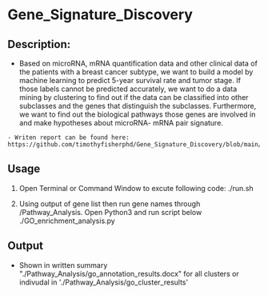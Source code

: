 # Gene_Signature_Discovery


## Description: 
   - Based on microRNA, mRNA quantification data and other clinical data of the patients with a breast cancer subtype, we want to build a model by machine learning to predict 5-year survival rate and tumor stage. If those labels cannot be predicted accurately, we want to do a data mining by clustering to find out if the data can be classified into other subclasses and the genes that distinguish the subclasses. Furthermore, we want to find out the biological pathways those genes are involved in and make hypotheses about microRNA- mRNA pair signature.

    - Writen report can be found here: https://github.com/timothyfisherphd/Gene_Signature_Discovery/blob/main/Gene_Signature_Discovery.pdf
## Usage
1. Open Terminal or Command Window to excute following code: 
./run.sh

2. Using output of gene list then run gene names through /Pathway_Analysis.  Open Python3 and run script below 
./GO_enrichment_analysis.py

## Output
- Shown in written summary "./Pathway_Analysis/go_annotation_results.docx" for all clusters or indivudal in './Pathway_Analysis/go_cluster_results'

